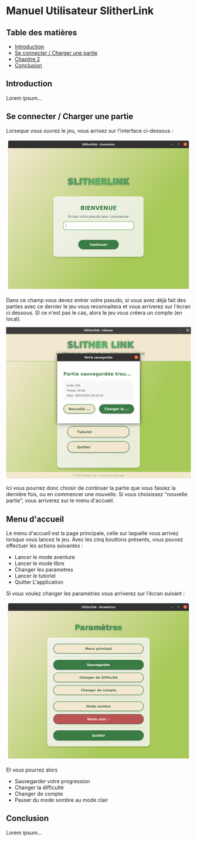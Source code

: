 # Manuel Utilisateur SlitherLink

## Table des matières

- [Introduction](#introduction)
- [Se connecter / Charger une partie](#Se-connecter-/-Charger-une-partie)
- [Chapitre 2](#chapitre-2)
- [Conclusion](#conclusion)

## Introduction
Lorem ipsum...

## Se connecter / Charger une partie
Lorseque vous ouvrez le jeu, vous arrivez sur l'interface ci-dessous : 

<p align="center">
<img src="doc/assets/slitherEcranConnexion.png" alt="Texte alternatif" width="600">
</p>

Dans ce champ vous devez entrer votre pseudo, si vous avez déjà fait des parties avec ce dernier le jeu vous reconnaitera et vous arriverez sur l'écran ci dessous. SI ce n'est pas le cas, alors le jeu vous créera un compte (en local).

<p align="center">
<img src="doc/assets/slitherload.png" alt="Texte alternatif" width="600">
</p>

Ici vous pourrez donc choisir de continuer la partie que vous faisiez la dernière fois, ou en commencer une nouvelle. Si vous choisissez "nouvelle partie", vous arriverez sur le menu d'accueil.

## Menu d'accueil

Le menu d'accueil est la page principale, celle sur laquelle vous arrivez lorsque vous lancez le jeu. Avec les cinq bouttons présents, vous pouvez effectuer les actions suivantes : 

 - Lancer le mode aventure
 - Lancer le mode libre
 - Changer les parametres
 - Lancer le tutoriel
 - Quitter L'application

 Si vous voulez changer les parametres vous arriverez sur l'écran suivant : 
<p align="center">
<img src="doc/assets/slitherparams.png" alt="Texte alternatif" width="600">
</p>

Et vous pourrez alors 

- Sauvegarder votre progression
- Changer la difficulté
- Changer de compte
- Passer du mode sombre au mode clair

## Conclusion
Lorem ipsum...

